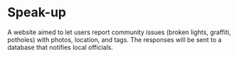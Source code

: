 # Speak-up
A website aimed to let users report community issues (broken lights, graffiti, potholes) with photos, location, and tags. 
The responses will be sent to a database that notifies local officials.
